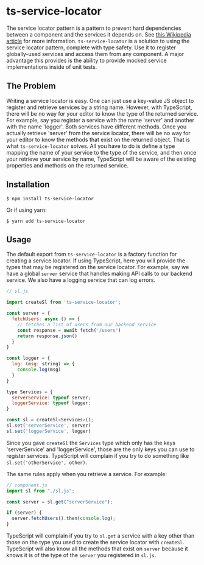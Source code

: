 # ts-service-locator

The service locator pattern is a pattern to prevent hard dependencies between a component and the services it depends on. See [this Wikipedia article](https://en.wikipedia.org/wiki/Service_locator_pattern) for more information. `ts-service-locator` is a solution to using the service locator pattern, complete with type safety. Use it to register globally-used services and access them from any component. A major advantage this provides is the ability to provide mocked service implementations inside of unit tests.

## The Problem

Writing a service locator is easy. One can just use a key-value JS object to register and retrieve services by a string name. However, with TypeScript, there will be no way for your editor to know the type of the returned service. For example, say you register a service with the name 'server' and another with the name 'logger'. Both services have different methods. Once you actually retrieve 'server' from the service locator, there will be no way for your editor to know the methods that exist on the returned object. That is what `ts-service-locator` solves. All you have to do is define a type mapping the name of your service to the type of the service, and then once your retrieve your service by name, TypeScript will be aware of the existing properties and methods on the returned service.

## Installation

```
$ npm install ts-service-locator
```

Or if using yarn:

```
$ yarn add ts-service-locator
```

## Usage

The default export from `ts-service-locator` is a factory function for creating a service locator. If using TypeScript, here you will provide the types that may be registered on the service locator. For example, say we have a global `server` service that handles making API calls to our backend service. We also have a logging service that can log errors.

```js
// sl.js

import createSl from 'ts-service-locator';

const server = {
  fetchUsers: async () => {
    // fetches a list of users from our backend service
    const response = await fetch('/users')
    return response.json()
  }
}

const logger = {
  log: (msg: string) => {
    console.log(msg)
  }
}

type Services = {
  serverService: typeof server;
  loggerService: typeof logger;
}

const sl = createSl<Services>();
sl.set('serverService', server)
sl.set('loggerService', logger)
```

Since you gave `createSl` the `Services` type which only has the keys 'serverService' and 'loggerService', those are the only keys you can use to register services. TypeScript will complain if you try to do something like `sl.set('otherService', other)`.

The same rules apply when you retrieve a service. For example:

```js
// component.js
import sl from "./sl.js";

const server = sl.get("serverService");

if (server) {
  server.fetchUsers().then(console.log);
}
```

TypeScript will complain if you try to `sl.get` a service with a key other than those on the type you used to create the service locator with `createSl`. TypeScript will also know all the methods that exist on `server` because it knows it is of the type of the `server` you registered in `sl.js`.
